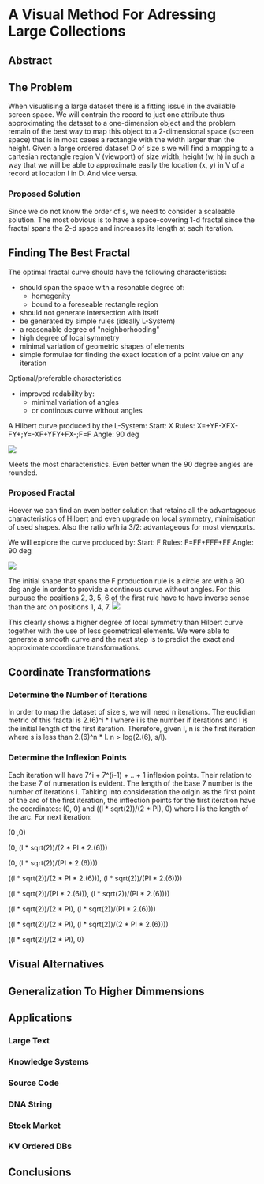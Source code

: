 # A Visual Method For Adressing Large Collections

## Abstract

## The Problem
When visualising a large dataset there is a fitting issue in the available screen space. We will contrain the record to just one attribute thus approximating the dataset to a one-dimension object and the problem remain of the best way to map this object to a 2-dimensional space (screen space) that is in most cases a rectangle with the width larger than the height.
Given a large ordered dataset D of size s we will find a mapping to a cartesian rectangle region V (viewport) of size width, height (w, h) in such a way that we will be able to approximate easily the location (x, y) in V of a record at location l in D. And vice versa.
### Proposed Solution
Since we do not know the order of s, we need to consider a scaleable solution. The most obvious is to have a space-covering 1-d fractal since the fractal spans the 2-d space and increases its length at each iteration.
## Finding The Best Fractal
The optimal fractal curve should have the following characteristics:

+ should span the space with a resonable degree of:
	+ homegenity
	+ bound to a foreseable rectangle region
+ should not generate intersection with itself
+ be generated by simple rules (ideally L-System)
+ a reasonable degree of "neighborhooding"
+ high degree of local symmetry
+ minimal variation of geometric shapes of elements
+ simple formulae for finding the exact location of a point value on any iteration

Optional/preferable characteristics

+ improved redability by:
	+ minimal variation of angles
	+ or continous curve without angles

A Hilbert curve produced by the L-System:
Start: X
Rules: X=+YF-XFX-FY+;Y=-XF+YFY+FX-;F=F
Angle: 90 deg

![](http://oroboro-oroboro.rhcloud.com/file/dbb3DzLC3xSkYAehp)


















































Meets the most characteristics. Even better when the 90 degree angles are rounded.

### Proposed Fractal

Hoever we can find an even better solution that retains all the advantageous characteristics of Hilbert and even upgrade on local symmetry, minimisation of used shapes. Also the ratio w/h ia 3/2: advantageous for most viewports.

We will explore the curve produced by:
Start: F
Rules: F=FF+FFF+FF
Angle: 90 deg

![](http://oroboro-oroboro.rhcloud.com/file/hXedrCQpsxcdRBTda)










































The initial shape that spans the F production rule is a circle arc with a 90 deg angle in order to provide a continous curve without angles. For this purpuse the positions 2, 3, 5, 6 of the first rule have to have inverse sense than the arc on positions 1, 4, 7.
![](http://oroboro-oroboro.rhcloud.com/file/H7RT6gcDCdgAsBAc3)



























This clearly shows a higher degree of local symmetry than Hilbert curve together with the use of less geometrical elements. We were able to generate a smooth curve and the next step is to predict the exact and approximate coordinate transformations.

## Coordinate Transformations
### Determine the Number of Iterations
In order to map the dataset of size s, we will need n iterations. The euclidian metric of this fractal is 2.(6)^i * l where i is the number if iterations and l is the initial length of the first iteration. Therefore, given l, n is the first iteration where s is less than 2.(6)^n * l. n > log(2.(6), s/l).
### Determine the Inflexion Points
Each iteration will have 7^i + 7^(i-1) + .. + 1 inflexion points. Their relation to the base 7 of numeration is evident. The length of the base 7 number is the number of iterations i.
Tahking into consideration the origin as the first point of the arc of the first iteration, the inflection points for the first iteration have the coordinates: (0, 0) and ((l * sqrt(2))/(2 * PI), 0) where l is the length of the arc.
For next iteration:

(0 ,0) 

(0, (l * sqrt(2))/(2 * PI * 2.(6))) 

(0, (l * sqrt(2))/(PI * 2.(6)))) 

((l * sqrt(2))/(2 * PI * 2.(6))), (l * sqrt(2))/(PI * 2.(6)))) 

((l * sqrt(2))/(PI * 2.(6))), (l * sqrt(2))/(PI * 2.(6)))) 

((l * sqrt(2))/(2 * PI), (l * sqrt(2))/(PI * 2.(6)))) 

((l * sqrt(2))/(2 * PI), (l * sqrt(2))/(2 * PI * 2.(6)))) 

((l * sqrt(2))/(2 * PI), 0)
 
## Visual Alternatives
## Generalization To Higher Dimmensions
## Applications
### Large Text
### Knowledge Systems
### Source Code
### DNA String
### Stock Market
### KV Ordered DBs
## Conclusions



























































